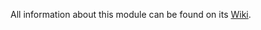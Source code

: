 All information about this module can be found on its [Wiki](https://github.com/tira-io/tira/wiki/Deploying-the-Web-Module).

